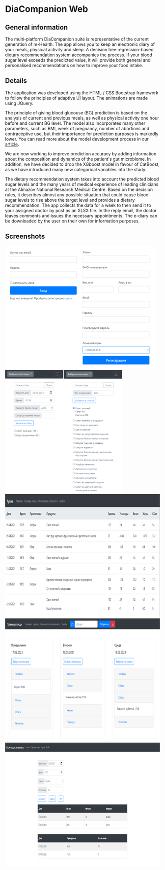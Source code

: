 # DiaCompanion Web

## General information

The multi-platform DiaCompanion suite is representative of the current generation of m-Health. The app allows you to keep an electronic diary of your meals, physical activity and sleep. A decision tree regression-based dietary recommendation system accompanies the process. If your blood sugar level exceeds the predicted value, it will provide both general and personalised recommendations on how to improve your food intake.

## Details
The application was developed using the HTML / CSS Bootstrap framework to follow the principles of adaptive UI layout. The animations are made using JQuery.

The principle of giving blood glucouse (BG) prediction is based on the analysis of current and previous meals, as well as physical activity one hour before and current BG level. The model also incorporates many other parameters, such as BMI, week of pregnancy, number of abortions and contraceptive use, but their importance for prediction purposes is markedly lower. You can read more about the model development process in our [article](https://ieeexplore.ieee.org/document/9281297/metrics#metrics). 

We are now working to improve prediction accuracy by adding information about the composition and dynamics of the patient's gut microbiome. In addition, we have decided to drop the XGboost model in favour of CatBoost, as we have introduced many new categorical variables into the study.

The dietary recommendation system takes into account the predicted blood sugar levels and the many years of medical experience of leading clinicians at the Almazov National Research Medical Centre. Based on the decision rules, it describes almost any possible situation that could cause blood sugar levels to rise above the target level and provides a dietary recommendation. The app collects the data for a week to then send it to your assigned doctor by post as an XLSX file. In the reply email, the doctor leaves comments and issues the necessary appointments. The e-diary can be downloaded by the user on their own for information purposes.

## Screenshots
<div style='justify-content: center; align-items: center;'>
<div style='justify-content: center; align-items: center;'>
<img src="https://github.com/artemisak/DiaComapnion_Web/blob/main/Screenshots/1.png" style='height: 25rem;'>
<img src="https://github.com/artemisak/DiaComapnion_Web/blob/main/Screenshots/2.png" style='height: 25rem;'>
</div>
<div>
<img src="https://github.com/artemisak/DiaComapnion_Web/blob/main/Screenshots/3.png" style='height: 25rem;'>
</div>
<div>
<img src="https://github.com/artemisak/DiaComapnion_Web/blob/main/Screenshots/4.png" style='height: 25rem;'>
</div>
<div>
<img src="https://github.com/artemisak/DiaComapnion_Web/blob/main/Screenshots/5.png" style='height: 25rem;'>
</div>
</div>

